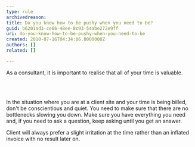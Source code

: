 ```yaml
---
type: rule
archivedreason: 
title: Do you know how to be pushy when you need to be?
guid: b6201ad3-ce66-48ee-8c93-54abe272e9ff
uri: do-you-know-how-to-be-pushy-when-you-need-to-be
created: 2010-07-16T04:34:06.0000000Z
authors: []
related: []

---
```



As a consultant, it is important to realise that all of your time is valuable.

<br><excerpt class='endintro'></excerpt><br>

  <p>In the situation where you are at a client site and your time is being billed, don't be conscientious and quiet. You need to make sure that there are no bottlenecks slowing you down. Make sure you have everything you need and, if you need to ask a question, keep asking until you get an answer. </p>
<p>Client will always prefer a slight irritation at the time rather than an inflated invoice with no result later on.</p>



